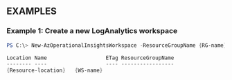 ## EXAMPLES

### Example 1: Create a new LogAnalytics workspace
```powershell
PS C:\> New-AzOperationalInsightsWorkspace -ResourceGroupName {RG-name} -Name {WS-name} -Location {Resource-location}

Location Name                   ETag ResourceGroupName
-------- ----                   ---- -----------------
{Resource-location}   {WS-name}
```
